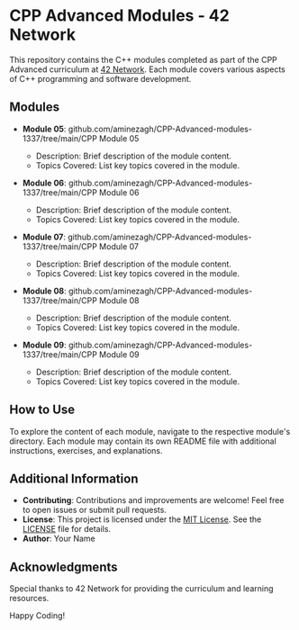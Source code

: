 # CPP Advanced Modules - 42 Network

This repository contains the C++ modules completed as part of the CPP Advanced curriculum at [42 Network](https://www.42.fr/). Each module covers various aspects of C++ programming and software development.

## Modules

- **Module 05**: github.com/aminezagh/CPP-Advanced-modules-1337/tree/main/CPP Module 05
  - Description: Brief description of the module content.
  - Topics Covered: List key topics covered in the module.

- **Module 06**: github.com/aminezagh/CPP-Advanced-modules-1337/tree/main/CPP Module 06
  - Description: Brief description of the module content.
  - Topics Covered: List key topics covered in the module.

- **Module 07**: github.com/aminezagh/CPP-Advanced-modules-1337/tree/main/CPP Module 07
  - Description: Brief description of the module content.
  - Topics Covered: List key topics covered in the module.

- **Module 08**: github.com/aminezagh/CPP-Advanced-modules-1337/tree/main/CPP Module 08
  - Description: Brief description of the module content.
  - Topics Covered: List key topics covered in the module.

- **Module 09**: github.com/aminezagh/CPP-Advanced-modules-1337/tree/main/CPP Module 09
  - Description: Brief description of the module content.
  - Topics Covered: List key topics covered in the module.

## How to Use

To explore the content of each module, navigate to the respective module's directory. Each module may contain its own README file with additional instructions, exercises, and explanations.

## Additional Information

- **Contributing**: Contributions and improvements are welcome! Feel free to open issues or submit pull requests.
- **License**: This project is licensed under the [MIT License](LICENSE). See the [LICENSE](LICENSE) file for details.
- **Author**: Your Name

## Acknowledgments

Special thanks to 42 Network for providing the curriculum and learning resources.

Happy Coding!
